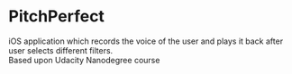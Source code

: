 # PitchPerfect
iOS application which records the voice of the user and plays it back after user selects different filters.  
Based upon Udacity Nanodegree course
